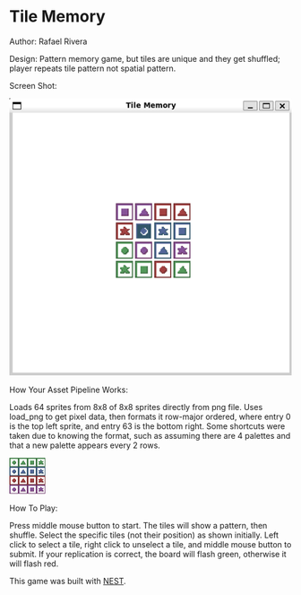 # Tile Memory

Author: Rafael Rivera

Design: Pattern memory game, but tiles are unique and they get shuffled; player repeats tile pattern not spatial pattern.

Screen Shot:

![Screen Shot](screenshot.png)

How Your Asset Pipeline Works:

Loads 64 sprites from 8x8 of 8x8 sprites directly from png file. Uses load_png to get pixel data, then formats it row-major ordered, where entry 0 is the top left sprite, and entry 63 is the bottom right. Some shortcuts were taken due to knowing the format, such as assuming there are 4 palettes and that a new palette appears every 2 rows. 

![Tile PNG](dist/tiles.png)

How To Play:

Press middle mouse button to start. The tiles will show a pattern, then shuffle. Select the specific tiles (not their position) as shown initially. Left click to select a tile, right click to unselect a tile, and middle mouse button to submit. If your replication is correct, the board will flash green, otherwise it will flash red.

This game was built with [NEST](NEST.md).

